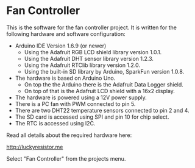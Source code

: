 # Fan Controller

This is the software for the fan controller project. It is written for the following hardware and software configuration:

- Arduino IDE Version 1.6.9 (or newer)
    - Using the Adafruit RGB LCD shield library version 1.0.1.
    - Using the Adafruit DHT sensor library version 1.2.3.
    - Using the Adafruit RTClib library version 1.2.0.
    - Using the built-in SD library by Arduino, SparkFun version 1.0.8.
- The hardware is based on Arduino Uno.
    - On top the the Arduino there is the Adafruit Data Logger shield.
    - On top of that is the Adafruit LCD shield with a 16x2 display.
- The hardware is powered using a 12V power supply.
- There is a PC fan with PWM connected to pin 5.
- There are two DHT22 temperature sensors connected to pin 2 and 4.
- The SD card is accessed using SPI and pin 10 for chip select.
- The RTC is accessed using I2C.

Read all details about the required hardware here:

http://luckyresistor.me

Select "Fan Controller" from the projects menu.

